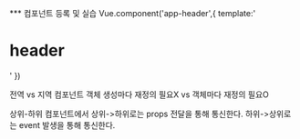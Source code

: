 \*\*\* 컴포넌트 등록 및 실습
Vue.component('app-header',{
template:'<h1>header</h1>'
})

전역 vs 지역 컴포넌트
객체 생성마다 재정의 필요X vs 객체마다 재정의 필요O

상위-하위 컴포넌트에서
상위->하위로는 props 전달을 통해 통신한다.
하위->상위로는 event 발생을 통해 통신한다.
